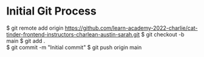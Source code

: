# Initial Git Process

  $ git remote add origin https://github.com/learn-academy-2022-charlie/cat-tinder-frontend-instructors-charlean-austin-sarah.git
  $ git checkout -b main
  $ git add .            
  $ git commit -m "Initial commit"
  $ git push origin main

